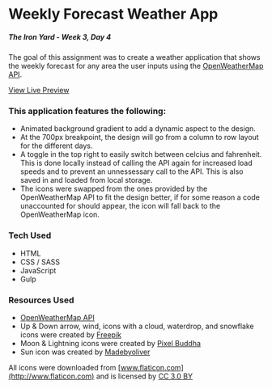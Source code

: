 # Weekly Forecast Weather App

##### The Iron Yard - Week 3, Day 4

The goal of this assignment was to create a weather application that shows the weekly forecast for any area the user inputs using the [OpenWeatherMap API](http://openweathermap.org/api).

[View Live Preview](https://tomgobich.github.io/tiy_week3_day4_weather_app/)

### This application features the following:

- Animated background gradient to add a dynamic aspect to the design.
- At the 700px breakpoint, the design will go from a column to row layout for the different days.
- A toggle in the top right to easily switch between celcius and fahrenheit. This is done locally instead of calling the API again for increased load speeds and to prevent an unnessessary call to the API. This is also saved in and loaded from local storage.
- The icons were swapped from the ones provided by the OpenWeatherMap API to fit the design better, if for some reason a code unaccounted for should appear, the icon will fall back to the OpenWeatherMap icon.


### Tech Used

- HTML
- CSS / SASS
- JavaScript
- Gulp


### Resources Used

- [OpenWeatherMap API](http://openweathermap.org/api)
- Up & Down arrow, wind, icons with a cloud, waterdrop, and snowflake icons were created by [Freepik](http://www.freepik.com)
- Moon & Lightning icons were created by [Pixel Buddha](http://www.flaticon.com/authors/pixel-buddha)
- Sun icon was created by [Madebyoliver](http://www.flaticon.com/authors/madebyoliver)

All icons were downloaded from [www.flaticon.com](http://www.flaticon.com) and is licensed by [CC 3.0 BY](http://creativecommons.org/licenses/by/3.0/)

